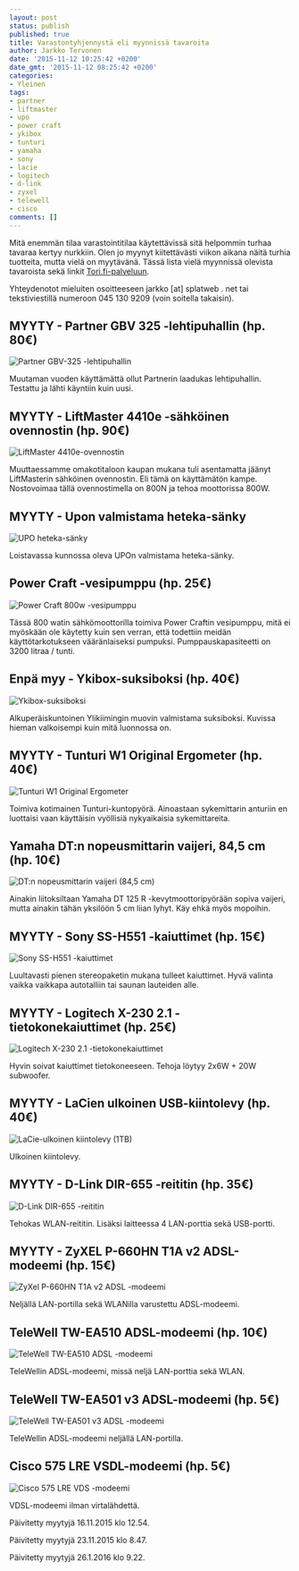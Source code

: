 ```yaml
---
layout: post
status: publish
published: true
title: Varastontyhjennystä eli myynnissä tavaroita
author: Jarkko Tervonen
date: '2015-11-12 10:25:42 +0200'
date_gmt: '2015-11-12 08:25:42 +0200'
categories:
- Yleinen
tags:
- partner
- liftmaster
- upo
- power craft
- ykibox
- tunturi
- yamaha
- sony
- lacie
- logitech
- d-link
- zyxel
- telewell
- cisco
comments: []
---
```

Mitä enemmän tilaa varastointitilaa käytettävissä sitä helpommin turhaa tavaraa kertyy nurkkiin. Olen jo myynyt kiitettävästi viikon aikana näitä turhia tuotteita, mutta vielä on myytävänä. Tässä lista vielä myynnissä olevista tavaroista sekä linkit <a href="http://www.tori.fi/">Tori.fi-palveluun</a>.

Yhteydenotot mieluiten osoitteeseen jarkko [at] splatweb . net tai tekstiviestillä numeroon 045 130 9209 (voin soitella takaisin).

## MYYTY - Partner GBV 325 -lehtipuhallin (hp. 80€)

<amp-img src="/assets/img/posts/partner-gbv-325-lehtipuhallin.jpg" alt="Partner GBV-325 -lehtipuhallin" width="4" height="3" layout="responsive">
  <noscript><img src="/assets/img/posts/partner-gbv-325-lehtipuhallin.jpg" alt="Partner GBV-325 -lehtipuhallin" /></noscript>
</amp-img>

Muutaman vuoden käyttämättä ollut Partnerin laadukas lehtipuhallin. Testattu ja lähti käyntiin kuin uusi.

## MYYTY - LiftMaster 4410e -sähköinen ovennostin (hp. 90€)

<amp-img src="/assets/img/posts/liftmaster-4410e-ovennostin.jpg" alt="LiftMaster 4410e-ovennostin" width="4" height="3" layout="responsive">
  <noscript><img src="/assets/img/posts/liftmaster-4410e-ovennostin.jpg" alt="LiftMaster 4410e-ovennostin" /></noscript>
</amp-img>

Muuttaessamme omakotitaloon kaupan mukana tuli asentamatta jäänyt LiftMasterin sähköinen ovennostin. Eli tämä on käyttämätön kampe. Nostovoimaa tällä ovennostimella on 800N ja tehoa moottorissa 800W.

## MYYTY - Upon valmistama heteka-sänky

<amp-img src="/assets/img/posts/upo-heteka-sanky.jpg" alt="UPO heteka-sänky" width="4" height="3" layout="responsive">
  <noscript><img src="/assets/img/posts/upo-heteka-sanky.jpg" alt="UPO heteka-sänky" /></noscript>
</amp-img>

Loistavassa kunnossa oleva UPOn valmistama heteka-sänky.

## Power Craft -vesipumppu (hp. 25€)

<amp-img src="/assets/img/posts/power-craft-800w-vesipumppu.jpg" alt="Power Craft 800w -vesipumppu" width="4" height="3" layout="responsive">
  <noscript><img src="/assets/img/posts/power-craft-800w-vesipumppu.jpg" alt="Power Craft 800w -vesipumppu" /></noscript>
</amp-img>

Tässä 800 watin sähkömoottorilla toimiva Power Craftin vesipumppu, mitä ei myöskään ole käytetty kuin sen verran, että todettiin meidän käyttötarkotukseen vääränlaiseksi pumpuksi. Pumppauskapasiteetti on 3200 litraa / tunti.

## Enpä myy - Ykibox-suksiboksi (hp. 40€)

<amp-img src="/assets/img/posts/ykibox-suksiboksi.jpg" alt="Ykibox-suksiboksi" width="4" height="3" layout="responsive">
  <noscript><img src="/assets/img/posts/ykibox-suksiboksi.jpg" alt="Ykibox-suksiboksi" /></noscript>
</amp-img>

Alkuperäiskuntoinen Ylikiimingin muovin valmistama suksiboksi. Kuvissa hieman valkoisempi kuin mitä luonnossa on.

## MYYTY - Tunturi W1 Original Ergometer (hp. 40€)

<amp-img src="/assets/img/posts/tunturi-w1-original-ergometer.jpg" alt="Tunturi W1 Original Ergometer" width="4" height="3" layout="responsive">
  <noscript><img src="/assets/img/posts/tunturi-w1-original-ergometer.jpg" alt="Tunturi W1 Original Ergometer" /></noscript>
</amp-img>

Toimiva kotimainen Tunturi-kuntopyörä. Ainoastaan sykemittarin anturiin en luottaisi vaan käyttäisin vyöllisiä nykyaikaisia sykemittareita.

## Yamaha DT:n nopeusmittarin vaijeri, 84,5 cm (hp. 10€)

<amp-img src="/assets/img/posts/dt-nopeusmittarin-vaijeri.jpg" alt="DT:n nopeusmittarin vaijeri (84,5 cm)" width="4" height="3" layout="responsive">
  <noscript><img src="/assets/img/posts/dt-nopeusmittarin-vaijeri.jpg" alt="DT:n nopeusmittarin vaijeri (84,5 cm)" /></noscript>
</amp-img>

Ainakin liitoksiltaan Yamaha DT 125 R -kevytmoottoripyörään sopiva vaijeri, mutta ainakin tähän yksilöön 5 cm liian lyhyt. Käy ehkä myös mopoihin.

## MYYTY - Sony SS-H551 -kaiuttimet (hp. 15€)

<amp-img src="/assets/img/posts/sony-ss-h551-kaiuttimet.jpg" alt="Sony SS-H551 -kaiuttimet" width="4" height="3" layout="responsive">
  <noscript><img src="/assets/img/posts/sony-ss-h551-kaiuttimet.jpg" alt="Sony SS-H551 -kaiuttimet" /></noscript>
</amp-img>

Luultavasti pienen stereopaketin mukana tulleet kaiuttimet. Hyvä valinta vaikka vaikkapa autotalliin tai saunan lauteiden alle.

## MYYTY - Logitech X-230 2.1 -tietokonekaiuttimet (hp. 25€)

<amp-img src="/assets/img/posts/logitech-x-230-2-1.jpg" alt="Logitech X-230 2.1 -tietokonekaiuttimet" width="4" height="3" layout="responsive">
  <noscript><img src="/assets/img/posts/logitech-x-230-2-1.jpg" alt="Logitech X-230 2.1 -tietokonekaiuttimet" /></noscript>
</amp-img>

Hyvin soivat kaiuttimet tietokoneeseen. Tehoja löytyy 2x6W + 20W subwoofer.

## MYYTY - LaCien ulkoinen USB-kiintolevy (hp. 40€)

<amp-img src="/assets/img/posts/lacie-usb-kiintolevy-1tb.jpg" alt="LaCie-ulkoinen kiintolevy (1TB)" width="4" height="3" layout="responsive">
  <noscript><img src="/assets/img/posts/lacie-usb-kiintolevy-1tb.jpg" alt="LaCie-ulkoinen kiintolevy (1TB)" /></noscript>
</amp-img>

Ulkoinen kiintolevy.

## MYYTY - D-Link DIR-655 -reititin (hp. 35€)

<amp-img src="/assets/img/posts/d-link-dir-655-router.jpg" alt="D-Link DIR-655 -reititin" width="4" height="3" layout="responsive">
  <noscript><img src="/assets/img/posts/d-link-dir-655-router.jpg" alt="D-Link DIR-655 -reititin" /></noscript>
</amp-img>

Tehokas WLAN-reititin. Lisäksi laitteessa 4 LAN-porttia sekä USB-portti.

## MYYTY - ZyXEL P-660HN T1A v2 ADSL-modeemi (hp. 15€)

<amp-img src="/assets/img/posts/zycel-p-660hn-t1a-v2-adsl-modem.jpg" alt="ZyXel P-660HN T1A v2 ADSL -modeemi" width="4" height="3" layout="responsive">
  <noscript><img src="/assets/img/posts/zycel-p-660hn-t1a-v2-adsl-modem.jpg" alt="ZyXel P-660HN T1A v2 ADSL -modeemi" /></noscript>
</amp-img>

Neljällä LAN-portilla sekä WLANilla varustettu ADSL-modeemi.

## TeleWell TW-EA510 ADSL-modeemi (hp. 10€)

<amp-img src="/assets/img/posts/telewell-tw-ea510-adsl-modem.jpg" alt="TeleWell TW-EA510 ADSL -modeemi" width="4" height="3" layout="responsive">
  <noscript><img src="/assets/img/posts/telewell-tw-ea510-adsl-modem.jpg" alt="TeleWell TW-EA510 ADSL -modeemi" /></noscript>
</amp-img>

TeleWellin ADSL-modeemi, missä neljä LAN-porttia sekä WLAN.

## TeleWell TW-EA501 v3 ADSL-modeemi (hp. 5€)

<amp-img src="/assets/img/posts/telewell-tw-ea501-v3-adsl-modem.jpg" alt="TeleWell TW-EA501 v3 ADSL -modeemi" width="4" height="3" layout="responsive">
  <noscript><img src="/assets/img/posts/telewell-tw-ea501-v3-adsl-modem.jpg" alt="TeleWell TW-EA501 v3 ADSL -modeemi" /></noscript>
</amp-img>

TeleWellin ADSL-modeemi neljällä LAN-portilla.

## Cisco 575 LRE VSDL-modeemi (hp. 5€)

<amp-img src="/assets/img/posts/cisco-575-lre-vdsl-modem.jpg" alt="Cisco 575 LRE VDS -modeemi" width="4" height="3" layout="responsive">
  <noscript><img src="/assets/img/posts/cisco-575-lre-vdsl-modem.jpg" alt="Cisco 575 LRE VDS -modeemi" /></noscript>
</amp-img>

VDSL-modeemi ilman virtalähdettä.

Päivitetty myytyjä 16.11.2015 klo 12.54.

Päivitetty myytyjä 23.11.2015 klo 8.47.

Päivitetty myytyjä 26.1.2016 klo 9.22.
